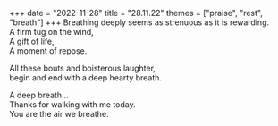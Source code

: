 +++
date = "2022-11-28"
title = "28.11.22"
themes = ["praise", "rest", "breath"]
+++
Breathing deeply seems as strenuous as it is rewarding.  
A firm tug on the wind,  
A gift of life,  
A moment of repose.  
  
All these bouts and boisterous laughter,  
begin and end with a deep hearty breath.  
  
A deep breath...  
Thanks for walking with me today.  
You are the air we breathe.
